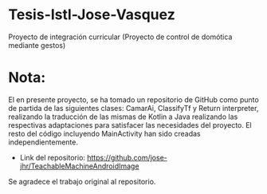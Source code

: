 # Tesis-Istl-Jose-Vasquez
Proyecto de integración curricular (Proyecto de control de domótica mediante gestos)
# Nota:
El en presente proyecto, se ha tomado un repositorio de GitHub como punto de partida de las siguientes clases: CamarAi, ClassifyTf y Return interpreter, realizando la traducción de las mismas de Kotlin a Java realizando las respectivas adaptaciones para satisfacer las necesidades del proyecto. El resto del código incluyendo MainActivity han sido creadas independientemente.

- Link del repositorio: https://github.com/jose-jhr/TeachableMachineAndroidImage
  
Se agradece el trabajo original al repositorio.
